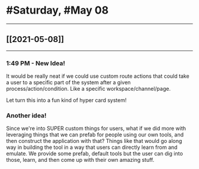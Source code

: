 # #Saturday, #May 08
---

## [[2021-05-08]]

---

### 1:49 PM - New Idea!

It would be really neat if we could use custom route actions that could take a user to a specific part of the system after a given process/action/condition. Like a specific workspace/channel/page.

Let turn this into a fun kind of hyper card system!


### Another idea!

Since we're into SUPER custom things for users, what if we did more with leveraging things that we can prefab for people using our own tools, and then construct the application with that? Things like that would go along way in building the tool in a way that users can directly learn from and emulate. We provide some prefab, default tools but the user can dig into those, learn, and then come up with their own amazing stuff.
